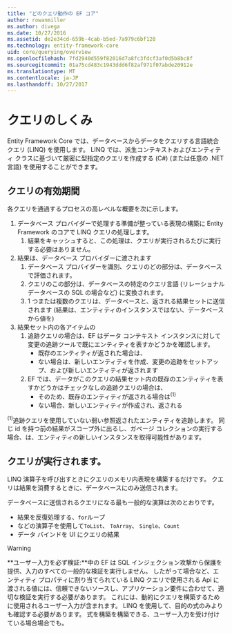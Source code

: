 ```yaml
---
title: "どのクエリ動作の EF コア"
author: rowanmiller
ms.author: divega
ms.date: 10/27/2016
ms.assetid: de2e34cd-659b-4cab-b5ed-7a979c6bf120
ms.technology: entity-framework-core
uid: core/querying/overview
ms.openlocfilehash: 7fd2940d559f82016d7a8fc3fdcf3af0d5b8bc8f
ms.sourcegitcommit: 01a75cd483c1943ddd6f82af971f07abde20912e
ms.translationtype: MT
ms.contentlocale: ja-JP
ms.lasthandoff: 10/27/2017
---
```

# <a name="how-queries-work"></a>クエリのしくみ

Entity Framework Core では、データベースからデータをクエリする言語統合クエリ (LINQ) を使用します。 LINQ では、派生コンテキストおよびエンティティ クラスに基づいて厳密に型指定のクエリを作成する (C#) (または任意の .NET 言語) を使用することができます。

## <a name="the-life-of-a-query"></a>クエリの有効期間

各クエリを通過するプロセスの高レベルな概要を次に示します。

1. データベース プロバイダーで処理する準備が整っている表現の構築に Entity Framework のコアで LINQ クエリの処理します。
   1. 結果をキャッシュすると、この処理は、クエリが実行されるたびに実行する必要はありません。
2. 結果は、データベース プロバイダーに渡されます
   1. データベース プロバイダーを識別、クエリのどの部分は、データベースで評価されます。
   2. クエリのこの部分は、データベースの特定のクエリ言語 (リレーショナル データベースの SQL の場合など) に変換されます。
   3. 1 つまたは複数のクエリは、データベースと、返される結果セットに送信されます (結果は、エンティティのインスタンスではない、データベースから値を)
3. 結果セット内の各アイテムの
   1. 追跡クエリの場合は、EF はデータ コンテキスト インスタンスに対して変更の追跡ツールで既にエンティティを表すかどうかを確認します。
      * 既存のエンティティが返された場合は、
      * ない場合は、新しいエンティティを作成、変更の追跡をセットアップ、および新しいエンティティが返されます
   2. EF では、データがこのクエリの結果セット内の既存のエンティティを表すかどうかはチェックなしの追跡クエリの場合は、
      * そのため、既存のエンティティが返される場合は<sup>(1)</sup>
      * ない場合、新しいエンティティが作成され、返される

<sup>(1)</sup>追跡クエリを使用していない弱い参照返されたエンティティを追跡します。 同じ id を持つ前の結果がスコープ外に出るし、ガベージ コレクションの実行する場合、は、エンティティの新しいインスタンスを取得可能性があります。

## <a name="when-queries-are-executed"></a>クエリが実行されます。

LINQ 演算子を呼び出すときにクエリのメモリ内表現を構築するだけです。 クエリは結果を消費するときに、データベースにのみ送信されます。

データベースに送信されるクエリになる最も一般的な演算は次のとおりです。
* 結果を反復処理する、`for`ループ
* などの演算子を使用して`ToList`、 `ToArray`、 `Single`、`Count`
* データ バインドを UI にクエリの結果

> [!WARNING]  
> **ユーザー入力を必ず検証:**中の EF は SQL インジェクション攻撃から保護を提供、入力のすべての一般的な検証を実行しません。 したがって場合など、エンティティ プロパティに割り当てられている LINQ クエリで使用される Api に渡される値には、信頼できないソースし、アプリケーション要件に合わせて、適切な検証を実行する必要があります。 これには、動的にクエリを構築するために使用されるユーザー入力が含まれます。 LINQ を使用して、目的の式のみよりも確認する必要があります。 式を構築を構築できる、ユーザー入力を受け付けている場合場合でも。

